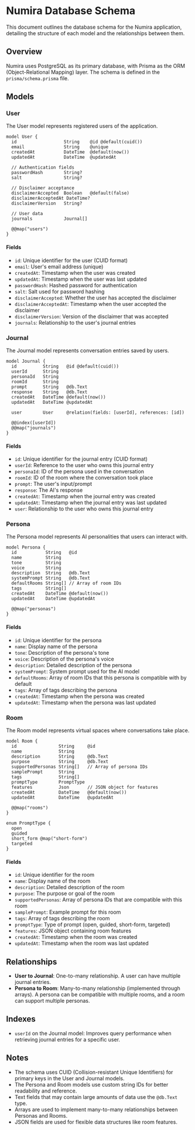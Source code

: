 # Numira Database Schema

This document outlines the database schema for the Numira application, detailing the structure of each model and the relationships between them.

## Overview

Numira uses PostgreSQL as its primary database, with Prisma as the ORM (Object-Relational Mapping) layer. The schema is defined in the `prisma/schema.prisma` file.

## Models

### User

The User model represents registered users of the application.

```prisma
model User {
  id                  String    @id @default(cuid())
  email               String    @unique
  createdAt           DateTime  @default(now())
  updatedAt           DateTime  @updatedAt
  
  // Authentication fields
  passwordHash        String?
  salt                String?
  
  // Disclaimer acceptance
  disclaimerAccepted  Boolean   @default(false)
  disclaimerAcceptedAt DateTime?
  disclaimerVersion   String?
  
  // User data
  journals            Journal[]
  
  @@map("users")
}
```

#### Fields

- `id`: Unique identifier for the user (CUID format)
- `email`: User's email address (unique)
- `createdAt`: Timestamp when the user was created
- `updatedAt`: Timestamp when the user was last updated
- `passwordHash`: Hashed password for authentication
- `salt`: Salt used for password hashing
- `disclaimerAccepted`: Whether the user has accepted the disclaimer
- `disclaimerAcceptedAt`: Timestamp when the user accepted the disclaimer
- `disclaimerVersion`: Version of the disclaimer that was accepted
- `journals`: Relationship to the user's journal entries

### Journal

The Journal model represents conversation entries saved by users.

```prisma
model Journal {
  id          String   @id @default(cuid())
  userId      String
  personaId   String
  roomId      String
  prompt      String   @db.Text
  response    String   @db.Text
  createdAt   DateTime @default(now())
  updatedAt   DateTime @updatedAt

  user        User     @relation(fields: [userId], references: [id])
  
  @@index([userId])
  @@map("journals")
}
```

#### Fields

- `id`: Unique identifier for the journal entry (CUID format)
- `userId`: Reference to the user who owns this journal entry
- `personaId`: ID of the persona used in the conversation
- `roomId`: ID of the room where the conversation took place
- `prompt`: The user's input/prompt
- `response`: The AI's response
- `createdAt`: Timestamp when the journal entry was created
- `updatedAt`: Timestamp when the journal entry was last updated
- `user`: Relationship to the user who owns this journal entry

### Persona

The Persona model represents AI personalities that users can interact with.

```prisma
model Persona {
  id           String   @id
  name         String
  tone         String
  voice        String
  description  String   @db.Text
  systemPrompt String   @db.Text
  defaultRooms String[] // Array of room IDs
  tags         String[]
  createdAt    DateTime @default(now())
  updatedAt    DateTime @updatedAt

  @@map("personas")
}
```

#### Fields

- `id`: Unique identifier for the persona
- `name`: Display name of the persona
- `tone`: Description of the persona's tone
- `voice`: Description of the persona's voice
- `description`: Detailed description of the persona
- `systemPrompt`: System prompt used for the AI model
- `defaultRooms`: Array of room IDs that this persona is compatible with by default
- `tags`: Array of tags describing the persona
- `createdAt`: Timestamp when the persona was created
- `updatedAt`: Timestamp when the persona was last updated

### Room

The Room model represents virtual spaces where conversations take place.

```prisma
model Room {
  id                String     @id
  name              String
  description       String     @db.Text
  purpose           String     @db.Text
  supportedPersonas String[]   // Array of persona IDs
  samplePrompt      String
  tags              String[]
  promptType        PromptType
  features          Json       // JSON object for features
  createdAt         DateTime   @default(now())
  updatedAt         DateTime   @updatedAt

  @@map("rooms")
}

enum PromptType {
  open
  guided
  short_form @map("short-form")
  targeted
}
```

#### Fields

- `id`: Unique identifier for the room
- `name`: Display name of the room
- `description`: Detailed description of the room
- `purpose`: The purpose or goal of the room
- `supportedPersonas`: Array of persona IDs that are compatible with this room
- `samplePrompt`: Example prompt for this room
- `tags`: Array of tags describing the room
- `promptType`: Type of prompt (open, guided, short-form, targeted)
- `features`: JSON object containing room features
- `createdAt`: Timestamp when the room was created
- `updatedAt`: Timestamp when the room was last updated

## Relationships

- **User to Journal**: One-to-many relationship. A user can have multiple journal entries.
- **Persona to Room**: Many-to-many relationship (implemented through arrays). A persona can be compatible with multiple rooms, and a room can support multiple personas.

## Indexes

- `userId` on the Journal model: Improves query performance when retrieving journal entries for a specific user.

## Notes

- The schema uses CUID (Collision-resistant Unique Identifiers) for primary keys in the User and Journal models.
- The Persona and Room models use custom string IDs for better readability and reference.
- Text fields that may contain large amounts of data use the `@db.Text` type.
- Arrays are used to implement many-to-many relationships between Personas and Rooms.
- JSON fields are used for flexible data structures like room features.
